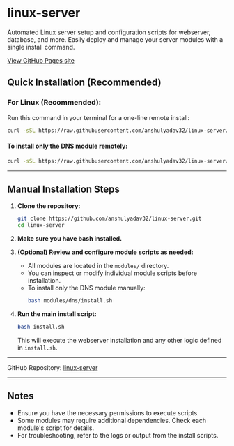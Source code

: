 

# linux-server

Automated Linux server setup and configuration scripts for webserver, database, and more. Easily deploy and manage your server modules with a single install command.

[View GitHub Pages site](https://anshulyadav32.github.io/linux-server/)



## Quick Installation (Recommended)



### For Linux (Recommended):
Run this command in your terminal for a one-line remote install:
```bash
curl -sSL https://raw.githubusercontent.com/anshulyadav32/linux-server/main/s1.sh | bash
```

#### To install only the DNS module remotely:
```bash
curl -sSL https://raw.githubusercontent.com/anshulyadav32/linux-server/main/s1.sh | bash -s dns
```


---

## Manual Installation Steps

1. **Clone the repository:**
   ```bash
   git clone https://github.com/anshulyadav32/linux-server.git
   cd linux-server
   ```

2. **Make sure you have bash installed.**


3. **(Optional) Review and configure module scripts as needed:**
    - All modules are located in the `modules/` directory.
    - You can inspect or modify individual module scripts before installation.
    - To install only the DNS module manually:
       ```bash
       bash modules/dns/install.sh
       ```

4. **Run the main install script:**
   ```bash
   bash install.sh
   ```
   This will execute the webserver installation and any other logic defined in `install.sh`.

---

GitHub Repository: [linux-server](https://github.com/anshulyadav32/linux-server)

---

## Notes
- Ensure you have the necessary permissions to execute scripts.
- Some modules may require additional dependencies. Check each module's script for details.
- For troubleshooting, refer to the logs or output from the install scripts.
